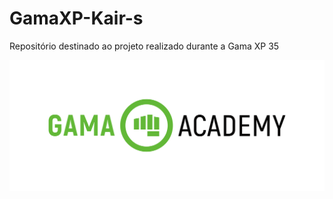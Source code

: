 # GamaXP-Kair-s
Repositório destinado ao projeto realizado durante a Gama XP 35
<p align="center">
<img src="img/gama.png">
</p>